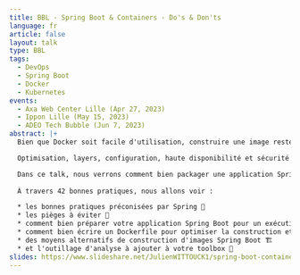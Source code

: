 ```yaml
---
title: BBL - Spring Boot & Containers - Do's & Don'ts
language: fr
article: false
layout: talk
type: BBL
tags:
  - DevOps
  - Spring Boot
  - Docker
  - Kubernetes
events: 
  - Axa Web Center Lille (Apr 27, 2023)
  - Ippon Lille (May 15, 2023)
  - ADEO Tech Bubble (Jun 7, 2023)
abstract: |+
  Bien que Docker soit facile d'utilisation, construire une image reste un exercice compliqué.

  Optimisation, layers, configuration, haute disponibilité et sécurité nécessitent de s'abstraire des Dockerfile basiques qu'on peut trouver sur internet.

  Dans ce talk, nous verrons comment bien packager une application Spring Boot dans une image Docker/OCI.
  
  À travers 42 bonnes pratiques, nous allons voir :

  * les bonnes pratiques préconisées par Spring 🍃
  * les pièges à éviter 👿
  * comment bien préparer votre application Spring Boot pour un exécution dans un container 📦
  * comment bien écrire un Dockerfile pour optimiser la construction et l'image finale 📝
  * des moyens alternatifs de construction d'images Spring Boot 🏗
  * et l'outillage d'analyse à ajouter à votre toolbox 🔧
slides: https://www.slideshare.net/JulienWITTOUCK1/spring-boot-containers-dos-donts
---
```

